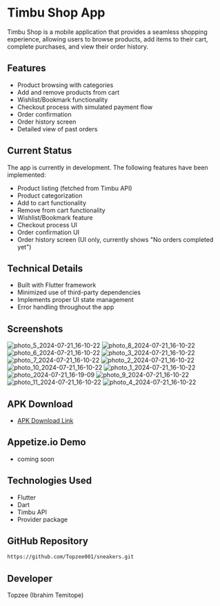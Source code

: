 # Timbu Shop App

Timbu Shop is a mobile application that provides a seamless shopping experience, allowing users to browse products, add items to their cart, complete purchases, and view their order history.

## Features

- Product browsing with categories
- Add and remove products from cart
- Wishlist/Bookmark functionality
- Checkout process with simulated payment flow
- Order confirmation
- Order history screen
- Detailed view of past orders

## Current Status

The app is currently in development. The following features have been implemented:

- Product listing (fetched from Timbu API)
- Product categorization
- Add to cart functionality
- Remove from cart functionality
- Wishlist/Bookmark feature
- Checkout process UI
- Order confirmation UI
- Order history screen (UI only, currently shows "No orders completed yet")

## Technical Details

- Built with Flutter framework
- Minimized use of third-party dependencies
- Implements proper UI state management
- Error handling throughout the app

## Screenshots
![photo_5_2024-07-21_16-10-22](https://github.com/user-attachments/assets/e6ac3e10-952d-472a-8137-498c183af879)
![photo_8_2024-07-21_16-10-22](https://github.com/user-attachments/assets/c080abbb-11c1-47a3-b688-008ce1e26c53)
![photo_6_2024-07-21_16-10-22](https://github.com/user-attachments/assets/53454528-73af-467e-95d2-87af0c7320bc)
![photo_3_2024-07-21_16-10-22](https://github.com/user-attachments/assets/1ffb329e-3d92-4d60-978f-b49b03153a37)
![photo_7_2024-07-21_16-10-22](https://github.com/user-attachments/assets/3a39ec89-0b02-43a8-96d1-60ebc9753bf6)
![photo_2_2024-07-21_16-10-22](https://github.com/user-attachments/assets/e9d4a274-70f7-4cad-a3e1-2a2d34b7fa28)
![photo_10_2024-07-21_16-10-22](https://github.com/user-attachments/assets/68b312db-706e-45e2-a80a-eb0de15c17a0)
![photo_1_2024-07-21_16-10-22](https://github.com/user-attachments/assets/ed0dce96-af58-4aaf-830c-743e1c365eab)
![photo_2024-07-21_16-19-09](https://github.com/user-attachments/assets/718b4b52-c303-4f0c-ab6e-12b81f70cfd3)
![photo_9_2024-07-21_16-10-22](https://github.com/user-attachments/assets/9a205129-fd72-4839-b136-837412430cd4)
![photo_11_2024-07-21_16-10-22](https://github.com/user-attachments/assets/c8fa4c65-f633-4049-be2b-6724c4bbecd2)
![photo_4_2024-07-21_16-10-22](https://github.com/user-attachments/assets/caba8385-3c78-4fd3-af54-105de8554c54)



## APK Download

-  [APK Download Link](https://drive.google.com/file/d/1El9_Xy1WA6P5_WGiVKfReyx41QOs8Qfb/view?usp=drive_link)


## Appetize.io Demo

- coming soon

 ## Technologies Used

- Flutter
- Dart
- Timbu API
- Provider package

## GitHub Repository
````sh
https://github.com/Topzee001/sneakers.git
````
## Developer

Topzee (Ibrahim Temitope)
